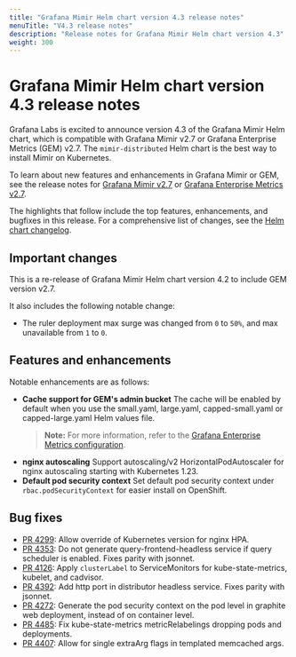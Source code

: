 ```yaml
---
title: "Grafana Mimir Helm chart version 4.3 release notes"
menuTitle: "V4.3 release notes"
description: "Release notes for Grafana Mimir Helm chart version 4.3"
weight: 300
---
```


# Grafana Mimir Helm chart version 4.3 release notes

Grafana Labs is excited to announce version 4.3 of the Grafana Mimir Helm chart, which is compatible with Grafana Mimir v2.7 or Grafana Enterprise Metrics (GEM) v2.7. The `mimir-distributed` Helm chart is the best way to install Mimir on Kubernetes.

To learn about new features and enhancements in Grafana Mimir or GEM, see the release notes for [Grafana Mimir v2.7](/docs/mimir/v2.4.x/release-notes/v2.7/) or [Grafana Enterprise Metrics v2.7](/docs/enterprise-metrics/latest/release-notes/v2-7/).

The highlights that follow include the top features, enhancements, and bugfixes in this release. For a comprehensive list of changes, see the [Helm chart changelog](https://github.com/grafana/mimir/tree/main/operations/helm/charts/mimir-distributed/CHANGELOG.md).

## Important changes

This is a re-release of Grafana Mimir Helm chart version 4.2 to include GEM version v2.7.

It also includes the following notable change:

- The ruler deployment max surge was changed from `0` to `50%`, and max unavailable from `1` to `0`.

## Features and enhancements

Notable enhancements are as follows:

- **Cache support for GEM's admin bucket**
  The cache will be enabled by default when you use the small.yaml, large.yaml, capped-small.yaml 
  or capped-large.yaml Helm values file.
  > **Note:** For more information, refer to the [Grafana Enterprise Metrics configuration](https://grafana.com/docs/enterprise-metrics/latest/config).
- **nginx autoscaling**
  Support autoscaling/v2 HorizontalPodAutoscaler for nginx autoscaling starting with Kubernetes 1.23.
- **Default pod security context**
  Set default pod security context under `rbac.podSecurityContext` for easier install on OpenShift.

## Bug fixes

* [PR 4299](https://github.com/grafana/mimir/pull/4299): Allow override of Kubernetes version for nginx HPA.
* [PR 4353](https://github.com/grafana/mimir/pull/4353): Do not generate query-frontend-headless service if query scheduler is enabled. Fixes parity with jsonnet.
* [PR 4126](https://github.com/grafana/mimir/pull/4126): Apply `clusterLabel` to ServiceMonitors for kube-state-metrics, kubelet, and cadvisor.
* [PR 4392](https://github.com/grafana/mimir/pull/4392): Add http port in distributor headless service. Fixes parity with jsonnet.
* [PR 4272](https://github.com/grafana/mimir/pull/4272): Generate the pod security context on the pod level in graphite web deployment, instead of on container level.
* [PR 4485](https://github.com/grafana/mimir/pull/4485): Fix kube-state-metrics metricRelabelings dropping pods and deployments.
* [PR 4407](https://github.com/grafana/mimir/pull/4485): Allow for single extraArg flags in templated memcached args.
